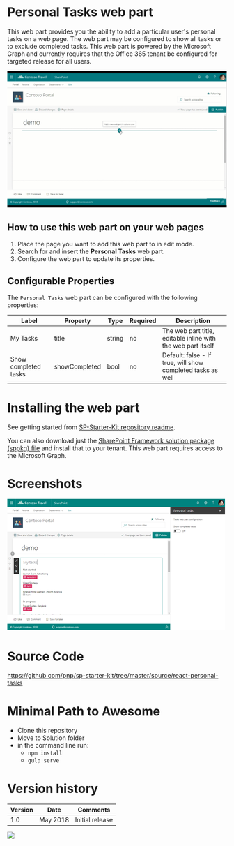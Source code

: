 # Personal Tasks web part

This web part provides you the ability to add a particular user's personal tasks on a web page. The web part may be configured to show all tasks or to exclude completed tasks. This web part is powered by the Microsoft Graph and currently requires that the Office 365 tenant be configured for targeted release for all users.

![Personal Tasks](../../assets/images/components/part-personal-tasks.gif)

## How to use this web part on your web pages

1. Place the page you want to add this web part to in edit mode.
2. Search for and insert the **Personal Tasks** web part.
3. Configure the web part to update its properties.

## Configurable Properties

The `Personal Tasks` web part can be configured with the following properties:

| Label | Property | Type | Required | Description |
| ---- | ---- | ---- | ---- | ---- |
| My Tasks | title | string | no | The web part title, editable inline with the web part itself |
| Show completed tasks | showCompleted | bool | no | Default: false - If true, will show completed tasks as well |

# Installing the web part

See getting started from [SP-Starter-Kit repository readme](https://github.com/SharePoint/sp-starter-kit). 

You can also download just the [SharePoint Framework solution package (sppkg) file](https://github.com/pnp/sp-starter-kit/blob/master/source/react-personal-tasks/sharepoint/solution/react-personal-tasks.sppkg) and install that to your tenant. This web part requires access to the Microsoft Graph.

# Screenshots

![Personal Tasks](../../assets/images/components/part-personal-tasks.png)

# Source Code

https://github.com/pnp/sp-starter-kit/tree/master/source/react-personal-tasks

# Minimal Path to Awesome

- Clone this repository
- Move to Solution folder
- in the command line run:
  - `npm install`
  - `gulp serve`

# Version history

Version|Date|Comments
-------|----|--------
1.0|May 2018|Initial release


![](https://telemetry.sharepointpnp.com/sp-starter-kit/documentation/components/wp-personal-tasks)